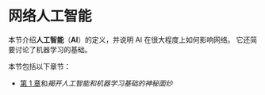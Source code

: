 # 网络人工智能

本节介绍**人工智能**（**AI**）的定义，并说明 AI 在很大程度上如何影响网络。 它还简要讨论了机器学习的基础。

本节包括以下章节：

*   [第 1 章](../Text/01.html)和*揭开人工智能和机器学习基础的神秘面纱*